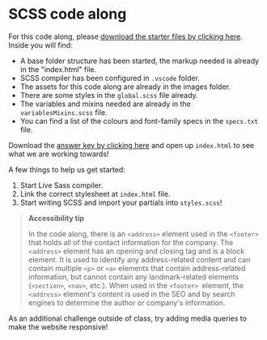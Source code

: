 # SCSS code along
For this code along, please [download the starter files by clicking here](https://hychalknotes.s3.amazonaws.com/SCSS-codealong--conEd.zip). Inside you will find:
* A base folder structure has been started, the markup needed is already in the "index.html" file.
* SCSS compiler has been configured in `.vscode` folder.
* The assets for this code along are already in the images folder.
* There are some styles in the `global.scss` file already.
* The variables and mixins needed are already in the `variablesMixins.scss` file.
* You can find a list of the colours and font-family specs in the `specs.txt` file.

Download the [answer key by clicking here](https://hychalknotes.s3.amazonaws.com/SCSS-codealong-ANSWER--conEd.zip) and open up `index.html` to see what we are working towards! 

A few things to help us get started:
1. Start Live Sass compiler.
2. Link the correct stylesheet at `index.html` file. 
3. Start writing SCSS and import your partials into `styles.scss`! 


> **Accessibility tip**
>
> In the code along, there is an `<address>` element used in the `<footer>` that holds all of the contact information for the company. The `<address>` element has an opening and closing tag and is a block element. It is used to identify any address-related content and can contain multiple `<p>` or `<a>` elements that contain address-related information, but cannot contain any landmark-related elements (`<section>`, `<nav>`, etc.). When used in the `<footer> `element, the `<address>` element's content is used in the SEO and by search engines to determine the author or company's information.

As an additional challenge outside of class, try adding media queries to make the website responsive!
